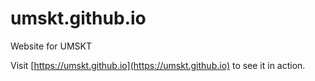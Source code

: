 # umskt.github.io
Website for UMSKT

Visit [https://umskt.github.io](https://umskt.github.io) to see it in action.
